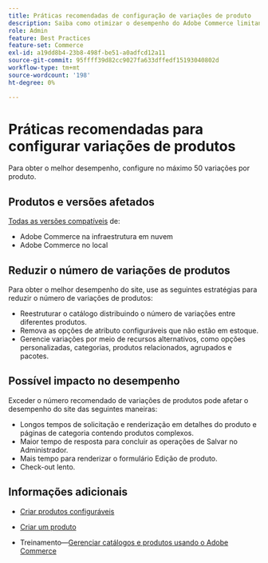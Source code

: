 ```yaml
---
title: Práticas recomendadas de configuração de variações de produto
description: Saiba como otimizar o desempenho do Adobe Commerce limitando o número de variações de produto configuradas.
role: Admin
feature: Best Practices
feature-set: Commerce
exl-id: a19dd8b4-23b8-498f-be51-a0adfcd12a11
source-git-commit: 95ffff39d82cc9027fa633dffedf15193040802d
workflow-type: tm+mt
source-wordcount: '198'
ht-degree: 0%

---
```


# Práticas recomendadas para configurar variações de produtos

Para obter o melhor desempenho, configure no máximo 50 variações por produto.

## Produtos e versões afetados

[Todas as versões compatíveis](../../../release/versions.md) de:

- Adobe Commerce na infraestrutura em nuvem
- Adobe Commerce no local

## Reduzir o número de variações de produtos

Para obter o melhor desempenho do site, use as seguintes estratégias para reduzir o número de variações de produtos:

- Reestruturar o catálogo distribuindo o número de variações entre diferentes produtos.
- Remova as opções de atributo configuráveis que não estão em estoque.
- Gerencie variações por meio de recursos alternativos, como opções personalizadas, categorias, produtos relacionados, agrupados e pacotes.

## Possível impacto no desempenho

Exceder o número recomendado de variações de produtos pode afetar o desempenho do site das seguintes maneiras:

- Longos tempos de solicitação e renderização em detalhes do produto e páginas de categoria contendo produtos complexos.
- Maior tempo de resposta para concluir as operações de Salvar no Administrador.
- Mais tempo para renderizar o formulário Edição de produto.
- Check-out lento.

## Informações adicionais

- [Criar produtos configuráveis](https://experienceleague.adobe.com/docs/commerce-admin/catalog/products/types/product-create-configurable.html)
- [Criar um produto](https://experienceleague.adobe.com/docs/commerce-admin/catalog/products/product-create.html)

- Treinamento—[Gerenciar catálogos e produtos usando o Adobe Commerce](https://learning.adobe.com/catalog/adobe_commerce/cours000000000098643.html)

